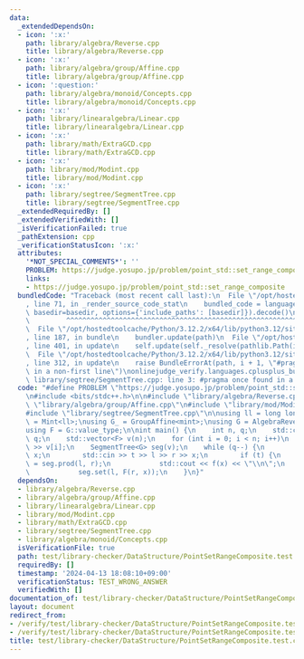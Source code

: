 ```yaml
---
data:
  _extendedDependsOn:
  - icon: ':x:'
    path: library/algebra/Reverse.cpp
    title: library/algebra/Reverse.cpp
  - icon: ':x:'
    path: library/algebra/group/Affine.cpp
    title: library/algebra/group/Affine.cpp
  - icon: ':question:'
    path: library/algebra/monoid/Concepts.cpp
    title: library/algebra/monoid/Concepts.cpp
  - icon: ':x:'
    path: library/linearalgebra/Linear.cpp
    title: library/linearalgebra/Linear.cpp
  - icon: ':x:'
    path: library/math/ExtraGCD.cpp
    title: library/math/ExtraGCD.cpp
  - icon: ':x:'
    path: library/mod/Modint.cpp
    title: library/mod/Modint.cpp
  - icon: ':x:'
    path: library/segtree/SegmentTree.cpp
    title: library/segtree/SegmentTree.cpp
  _extendedRequiredBy: []
  _extendedVerifiedWith: []
  _isVerificationFailed: true
  _pathExtension: cpp
  _verificationStatusIcon: ':x:'
  attributes:
    '*NOT_SPECIAL_COMMENTS*': ''
    PROBLEM: https://judge.yosupo.jp/problem/point_std::set_range_composite
    links:
    - https://judge.yosupo.jp/problem/point_std::set_range_composite
  bundledCode: "Traceback (most recent call last):\n  File \"/opt/hostedtoolcache/Python/3.12.2/x64/lib/python3.12/site-packages/onlinejudge_verify/documentation/build.py\"\
    , line 71, in _render_source_code_stat\n    bundled_code = language.bundle(stat.path,\
    \ basedir=basedir, options={'include_paths': [basedir]}).decode()\n          \
    \         ^^^^^^^^^^^^^^^^^^^^^^^^^^^^^^^^^^^^^^^^^^^^^^^^^^^^^^^^^^^^^^^^^^^^^^^^^^^^^^^^^\n\
    \  File \"/opt/hostedtoolcache/Python/3.12.2/x64/lib/python3.12/site-packages/onlinejudge_verify/languages/cplusplus.py\"\
    , line 187, in bundle\n    bundler.update(path)\n  File \"/opt/hostedtoolcache/Python/3.12.2/x64/lib/python3.12/site-packages/onlinejudge_verify/languages/cplusplus_bundle.py\"\
    , line 401, in update\n    self.update(self._resolve(pathlib.Path(included), included_from=path))\n\
    \  File \"/opt/hostedtoolcache/Python/3.12.2/x64/lib/python3.12/site-packages/onlinejudge_verify/languages/cplusplus_bundle.py\"\
    , line 312, in update\n    raise BundleErrorAt(path, i + 1, \"#pragma once found\
    \ in a non-first line\")\nonlinejudge_verify.languages.cplusplus_bundle.BundleErrorAt:\
    \ library/segtree/SegmentTree.cpp: line 3: #pragma once found in a non-first line\n"
  code: "#define PROBLEM \"https://judge.yosupo.jp/problem/point_std::set_range_composite\"\
    \n#include <bits/stdc++.h>\n\n#include \"library/algebra/Reverse.cpp\"\n#include\
    \ \"library/algebra/group/Affine.cpp\"\n#include \"library/mod/Modint.cpp\"\n\
    #include \"library/segtree/SegmentTree.cpp\"\n\nusing ll = long long;\nusing mint\
    \ = Mint<ll>;\nusing G_ = GroupAffine<mint>;\nusing G = AlgebraReverse<G_>;\n\
    using F = G::value_type;\n\nint main() {\n    int n, q;\n    std::cin >> n >>\
    \ q;\n    std::vector<F> v(n);\n    for (int i = 0; i < n; i++)\n        std::cin\
    \ >> v[i];\n    SegmentTree<G> seg(v);\n    while (q--) {\n        int t, l, r,\
    \ x;\n        std::cin >> t >> l >> r >> x;\n        if (t) {\n            F f\
    \ = seg.prod(l, r);\n            std::cout << f(x) << \"\\n\";\n        } else\n\
    \            seg.set(l, F(r, x));\n    }\n}"
  dependsOn:
  - library/algebra/Reverse.cpp
  - library/algebra/group/Affine.cpp
  - library/linearalgebra/Linear.cpp
  - library/mod/Modint.cpp
  - library/math/ExtraGCD.cpp
  - library/segtree/SegmentTree.cpp
  - library/algebra/monoid/Concepts.cpp
  isVerificationFile: true
  path: test/library-checker/DataStructure/PointSetRangeComposite.test.cpp
  requiredBy: []
  timestamp: '2024-04-13 18:08:10+09:00'
  verificationStatus: TEST_WRONG_ANSWER
  verifiedWith: []
documentation_of: test/library-checker/DataStructure/PointSetRangeComposite.test.cpp
layout: document
redirect_from:
- /verify/test/library-checker/DataStructure/PointSetRangeComposite.test.cpp
- /verify/test/library-checker/DataStructure/PointSetRangeComposite.test.cpp.html
title: test/library-checker/DataStructure/PointSetRangeComposite.test.cpp
---
```

